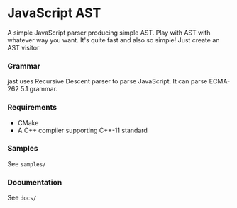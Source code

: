 # JavaScript AST

A simple JavaScript parser producing simple AST. Play with AST with whatever way
you want. It's quite fast and also so simple! Just create an AST visitor

### Grammar
jast uses Recursive Descent parser to parse JavaScript. It can parse ECMA-262 5.1 grammar.

### Requirements
 + CMake
 + A C++ compiler supporting C++-11 standard

### Samples
See `samples/`

### Documentation
See `docs/`
